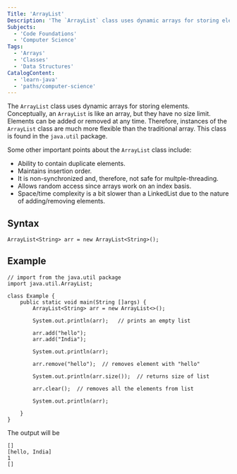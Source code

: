 ```yaml
---
Title: 'ArrayList'
Description: 'The `ArrayList` class uses dynamic arrays for storing elements. It is like an array, but there is no size limit.'
Subjects:
  - 'Code Foundations'
  - 'Computer Science'
Tags:
  - 'Arrays'
  - 'Classes'
  - 'Data Structures'
CatalogContent:
  - 'learn-java'
  - 'paths/computer-science'
---
```


The `ArrayList` class uses dynamic arrays for storing elements. Conceptually, an `ArrayList` is like an array, but they have no size limit. Elements can be added or removed at any time. Therefore, instances of the `ArrayList` class are much more flexible than the traditional array. This class is found in the `java.util` package.

Some other important points about the `ArrayList` class include:

- Ability to contain duplicate elements.
- Maintains insertion order.
- It is non-synchronized and, therefore, not safe for multple-threading.
- Allows random access since arrays work on an index basis.
- Space/time complexity is a bit slower than a LinkedList due to the nature of adding/removing elements.

## Syntax

```
ArrayList<String> arr = new ArrayList<String>();
```

## Example

```
// import from the java.util package
import java.util.ArrayList;

class Example {
    public static void main(String []args) {
        ArrayList<String> arr = new ArrayList<>();

        System.out.println(arr);   // prints an empty list

        arr.add("hello");
        arr.add("India");

        System.out.println(arr);

        arr.remove("hello");  // removes element with "hello"

        System.out.println(arr.size());  // returns size of list

        arr.clear();  // removes all the elements from list

        System.out.println(arr);

    }
}
```

The output will be

```
[]
[hello, India]
1
[]
```
